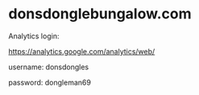 # donsdonglebungalow.com

Analytics login:

https://analytics.google.com/analytics/web/

username: donsdongles

password: dongleman69
